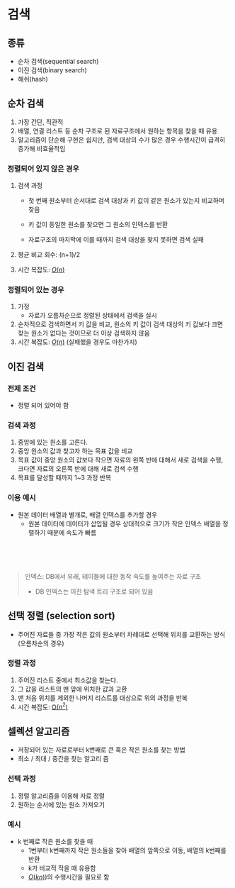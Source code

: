 # 검색

## 종류

- 순차 검색(sequential search)
- 이진 검색(binary search)
- 해쉬(hash)

## 순차 검색

1. 가장 간단, 직관적
2. 배열, 연결 리스트 등 순차 구조로 된 자료구조에서 원하는 항목을 찾을 때 유용
3. 알고리즘이 단순해 구현은 쉽지만, 검색 대상의 수가 많은 경우 수행시간이 급격히 증가해 비효율적임

### 정렬되어 있지 않은 경우

1. 검색 과정

   - 첫 번째 원소부터 순서대로 검색 대상과 키 값이 같은 원소가 있는지 비교하며 찾음

   - 키 값이 동일한 원소를 찾으면 그 원소의 인덱스를 반환

   - 자료구조의 마지막에 이를 때까지 검색 대상을 찾지 못하면 검색 실패

2. 평균 비교 회수: (n+1)/2
3. 시간 복잡도: [$O(n)$]()

### 정렬되어 있는 경우

1. 가정
   - 자료가 오름차순으로 정렬된 상태에서 검색을 실시
2. 순차적으로 검색하면서 키 값을 비교, 원소의 키 값이 검색 대상의 키 값보다 크면 찾는 원소가 없다는 것이므로 더 이상 검색하지 않음
3. 시간 복잡도: [$O(n)$]() (실패했을 경우도 마찬가지)

## 이진 검색

### 전제 조건

- 정렬 되어 있어야 함

### 검색 과정

1. 중앙에 있는 원소를 고른다.
2. 중앙 원소의 값과 찾고자 하는 목표 값을 비교
3. 목표 값이 중앙 원소의 값보다 작으면 자료의 왼쪽 반에 대해서 새로 검색을 수행, 크다면 자료의 오른쪽 반에 대해 새로 검색 수행
4. 목표를 달성할 때까지 1~3 과정 반복

### 이용 예시

- 원본 데이터 배열과 별개로, 배열 인덱스를 추가할 경우
  - 원본 데이터에 데이터가 삽입될 경우 상대적으로 크기가 작은 인덱스 배열을 정렬하기 때문에 속도가 빠름

<br>
<br>
<br>

> 인덱스: DB에서 유래, 테이블에 대한 동작 속도를 높여주는 자료 구조
>
> - DB 인덱스는 이진 탐색 트리 구조로 되어 있음

## 선택 정렬 (selection sort)

- 주어진 자료들 중 가장 작은 값의 원소부터 차례대로 선택해 위치를 교환하는 방식(오름차순의 경우)

### 정렬 과정

1. 주어진 리스트 중에서 최소값을 찾는다.
2. 그 값을 리스트의 맨 앞에 위치한 값과 교환
3. 맨 처음 위치를 제외한 나머지 리스트를 대상으로 위의 과정을 반복
4. 시간 복잡도: [O($n ^ 2$)]()

## 셀렉션 알고리즘

- 저장되어 있는 자료로부터 k번째로 큰 혹은 작은 원소를 찾는 방법
- 최소 / 최대 / 중간을 찾는 알고리
  즘

### 선택 과정

1. 정렬 알고리즘을 이용해 자료 정렬
2. 원하는 순서에 있는 원소 가져오기

### 예시

- k 번째로 작은 원소를 찾을 때
  - 1번부터 k번째까지 작은 원소들을 찾아 배열의 앞쪽으로 이동, 배열의 k번째를 반환
  - k가 비교적 작을 때 유용함
  - [$O(kn)$]())의 수행시간을 필요로 함
